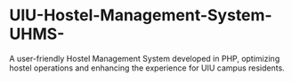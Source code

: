 # UIU-Hostel-Management-System-UHMS-
A user-friendly Hostel Management System developed in PHP, optimizing hostel operations and enhancing the experience for UIU campus residents.
